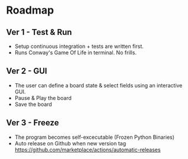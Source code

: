 # Roadmap
## Ver 1 - Test & Run
- Setup continuous integration +  tests are written first.
- Runs Conway's Game Of Life in terminal. No frills.

## Ver 2 - GUI
- The user can define a board state & select fields using an interactive GUI.
- Pause & Play the board
- Save the board

## Ver 3 - Freeze
- The program becomes self-excecutable (Frozen Python Binaries)
- Auto release on Github when new version tag
https://github.com/marketplace/actions/automatic-releases 

